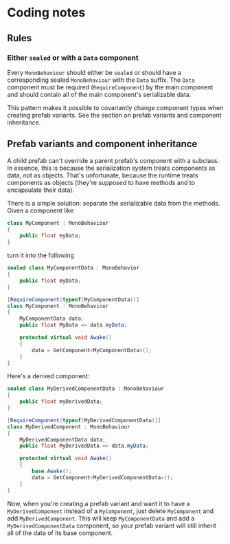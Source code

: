 # Coding notes

## Rules

### Either `sealed` or with a `Data` component

Every `MonoBehaviour` should either be `sealed` or should have a corresponding sealed 
`MonoBehaviour` with the `Data` suffix. The `Data` component must be required
(`RequireComponent`) by the main component and should contain all of the main component's
serializable data.

This pattern makes it possible to covariantly change component types when creating prefab variants.
See the section on prefab variants and component inheritance.

## Prefab variants and component inheritance

A child prefab can't override a parent prefab's component with a subclass. In essence, this is
because the serialization system treats components as data, not as objects. That's unfortunate,
because the runtime treats components as objects (they're _supposed_ to have methods and to
encapsulate their data).

There is a simple solution: separate the serializable data from the methods. Given a component
like

```csharp
class MyComponent : MonoBehaviour
{
    public float myData;
}
```

turn it into the following

```csharp
sealed class MyComponentData : MonoBehavior
{
    public float myData;
}

[RequireComponent(typeof(MyComponentData))]
class MyComponent : MonoBehaviour
{
    MyComponentData data;
    public float MyData => data.myData;

    protected virtual void Awake()
    {
        data = GetComponent<MyComponentData>();
    }
}
```

Here's a derived component:

```csharp
sealed class MyDerivedComponentData : MonoBehaviour
{
    public float myDerivedData;
}

[RequireComponent(typeof(MyDerivedComponentData))]
class MyDerivedComponent : MonoBehaviour
{
    MyDerivedComponentData data;
    public float MyDerivedData => data.myData;

    protected virtual void Awake()
    {
        base.Awake();
        data = GetComponent<MyDerivedComponentData>();
    }
}
```

Now, when you're creating a prefab variant and want it to have a `MyDerivedComponent` instead of a
`MyComponent`, just delete `MyComponent` and add `MyDerivedComponent`. This will keep 
`MyComponentData` and add a `MyDerivedComponentData` component, so your prefab variant will still
inherit all of the data of its base component.